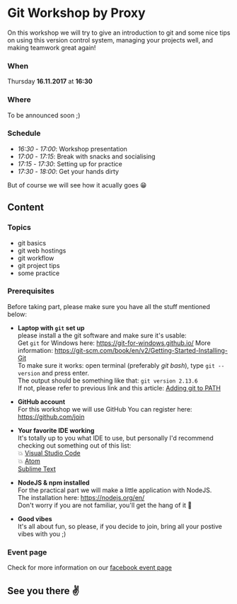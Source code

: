 # Git Workshop by Proxy
On this workshop we will try to give an introduction to git and some nice tips on using this version control system, managing your projects well, and making teamwork great again!  
### When 
Thursday **16.11.2017** at **16:30**
### Where
To be announced soon ;)
### Schedule  
- *16:30* - *17:00*: Workshop presentation
- *17:00* - *17:15*: Break with snacks and socialising
- *17:15* - *17:30*: Setting up for practice
- *17:30* - *18:00*: Get your hands dirty    

But of course we will see how it acually goes :grin:
## Content  
### Topics
- git basics
- git web hostings 
- git workflow
- git project tips
- some practice 
### Prerequisites
Before taking part, please make sure you have all the stuff mentioned below: 
- **Laptop with `git` set up**  
please install a the git software and make sure it's usable:   
Get `git` for Windows here:  https://git-for-windows.github.io/
More information: https://git-scm.com/book/en/v2/Getting-Started-Installing-Git  
To make sure it works: open terminal (preferably *git bash*), type `git --version` and press enter.  
The output should be something like that: `git version 2.13.6`  
If not, please refer to previous link and this article: [Adding git to PATH](http://www.chambaud.com/2013/07/08/adding-git-to-path-when-using-github-for-windows/) 

- **GitHub account**  
For this workshop we will use GitHub
You can register here: https://github.com/join  

- **Your favorite IDE working**  
It's totally up to you what IDE to use, but personally I'd recommend checking out something out of this list:   
:boom: [Visual Studio Code](https://code.visualstudio.com/)  
:boom: [Atom](https://atom.io/)  
[Sublime Text](https://www.sublimetext.com/)


- **NodeJS & npm installed**  
For the practical part we will make a little application with NodeJS.    
The installation here: https://nodejs.org/en/     
Don't worry if you are not familiar, you'll get the hang of it :grimacing:  

- **Good vibes**   
It's all about fun, so please, if you decide to join, bring all your postive vibes with you ;) 

### Event page 
Check for more information on our [facebook event page](https://www.facebook.com/events/758928754307940/)
## See you there :v:
